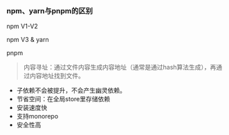 
### npm、yarn与pnpm的区别

npm V1-V2

npm V3 & yarn

pnpm

> 内容寻址：通过文件内容生成内容地址（通常是通过hash算法生成），再通过内容地址找到文件。

- 子依赖不会被提升，不会产生幽灵依赖。
- 节省空间：在全局store里存储依赖
- 安装速度快
- 支持monorepo
- 安全性高



